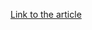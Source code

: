 [Link to the article](https://securelist.com/backdoored-free-download-manager-linux-malware/110465/)
